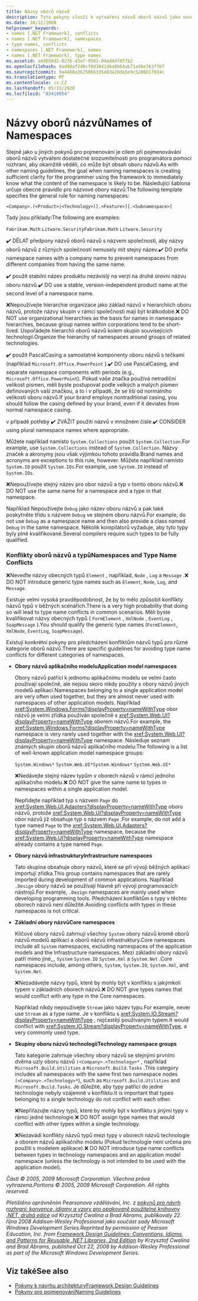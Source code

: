 ```yaml
---
title: Názvy oborů názvů
description: Tyto pokyny slouží k vytváření názvů oborů názvů jako součást pokynů pro navrhování knihoven, které rozšíří a komunikují s knihovnami .NET.
ms.date: 10/22/2008
helpviewer_keywords:
- names [.NET Framework], conflicts
- names [.NET Framework], namespaces
- type names, conflicts
- namespaces [.NET Framework], names
- names [.NET Framework], type names
ms.assetid: a49058d2-0276-43a7-9502-04adddf857b2
ms.openlocfilehash: 0ad98af240cf8d1041d6a8b64ab71a56e763f76f
ms.sourcegitcommit: 9a4488a3625866335e83a20da5e9c5286b1f034c
ms.translationtype: MT
ms.contentlocale: cs-CZ
ms.lasthandoff: 05/15/2020
ms.locfileid: "83419054"
---
```

# <a name="names-of-namespaces"></a><span data-ttu-id="ea183-103">Názvy oborů názvů</span><span class="sxs-lookup"><span data-stu-id="ea183-103">Names of Namespaces</span></span>
<span data-ttu-id="ea183-104">Stejně jako u jiných pokynů pro pojmenování je cílem při pojmenovávání oborů názvů vytváření dostatečné srozumitelnosti pro programátora pomocí rozhraní, aby okamžitě věděli, co může být obsah oboru názvů.</span><span class="sxs-lookup"><span data-stu-id="ea183-104">As with other naming guidelines, the goal when naming namespaces is creating sufficient clarity for the programmer using the framework to immediately know what the content of the namespace is likely to be.</span></span> <span data-ttu-id="ea183-105">Následující šablona určuje obecné pravidlo pro názvové obory názvů:</span><span class="sxs-lookup"><span data-stu-id="ea183-105">The following template specifies the general rule for naming namespaces:</span></span>

 `<Company>.(<Product>|<Technology>)[.<Feature>][.<Subnamespace>]`

 <span data-ttu-id="ea183-106">Tady jsou příklady:</span><span class="sxs-lookup"><span data-stu-id="ea183-106">The following are examples:</span></span>

 <span data-ttu-id="ea183-107">`Fabrikam.Math` `Litware.Security`</span><span class="sxs-lookup"><span data-stu-id="ea183-107">`Fabrikam.Math` `Litware.Security`</span></span>

 <span data-ttu-id="ea183-108">✔️ DĚLAT předpony názvů oborů názvů s názvem společnosti, aby názvy oborů názvů z různých společností nemusely mít stejný název.</span><span class="sxs-lookup"><span data-stu-id="ea183-108">✔️ DO prefix namespace names with a company name to prevent namespaces from different companies from having the same name.</span></span>

 <span data-ttu-id="ea183-109">✔️ použít stabilní název produktu nezávislý na verzi na druhé úrovni názvu oboru názvů.</span><span class="sxs-lookup"><span data-stu-id="ea183-109">✔️ DO use a stable, version-independent product name at the second level of a namespace name.</span></span>

 <span data-ttu-id="ea183-110">❌Nepoužívejte hierarchie organizace jako základ názvů v hierarchiích oboru názvů, protože názvy skupin v rámci společnosti mají být krátkodobé.</span><span class="sxs-lookup"><span data-stu-id="ea183-110">❌ DO NOT use organizational hierarchies as the basis for names in namespace hierarchies, because group names within corporations tend to be short-lived.</span></span> <span data-ttu-id="ea183-111">Uspořádejte hierarchii oborů názvů kolem skupin souvisejících technologií.</span><span class="sxs-lookup"><span data-stu-id="ea183-111">Organize the hierarchy of namespaces around groups of related technologies.</span></span>

 <span data-ttu-id="ea183-112">✔️ použít PascalCasing a samostatné komponenty oboru názvů s tečkami (například `Microsoft.Office.PowerPoint` ).</span><span class="sxs-lookup"><span data-stu-id="ea183-112">✔️ DO use PascalCasing, and separate namespace components with periods (e.g., `Microsoft.Office.PowerPoint`).</span></span> <span data-ttu-id="ea183-113">Pokud vaše značka používá netradiční velikost písmen, měli byste postupovat podle velkých a malých písmen definovaných vaší značkou, a to i v případě, že se liší od normálního velikosti oboru názvů.</span><span class="sxs-lookup"><span data-stu-id="ea183-113">If your brand employs nontraditional casing, you should follow the casing defined by your brand, even if it deviates from normal namespace casing.</span></span>

 <span data-ttu-id="ea183-114">v případě potřeby ✔️ ZVÁŽIT použití názvů v množném čísle.</span><span class="sxs-lookup"><span data-stu-id="ea183-114">✔️ CONSIDER using plural namespace names where appropriate.</span></span>

 <span data-ttu-id="ea183-115">Můžete například namísto `System.Collections` použít `System.Collection`.</span><span class="sxs-lookup"><span data-stu-id="ea183-115">For example, use `System.Collections` instead of `System.Collection`.</span></span> <span data-ttu-id="ea183-116">Názvy značek a akronymy jsou však výjimkou tohoto pravidla.</span><span class="sxs-lookup"><span data-stu-id="ea183-116">Brand names and acronyms are exceptions to this rule, however.</span></span> <span data-ttu-id="ea183-117">Můžete například namísto `System.IO` použít `System.IOs`.</span><span class="sxs-lookup"><span data-stu-id="ea183-117">For example, use `System.IO` instead of `System.IOs`.</span></span>

 <span data-ttu-id="ea183-118">❌Nepoužívejte stejný název pro obor názvů a typ v tomto oboru názvů.</span><span class="sxs-lookup"><span data-stu-id="ea183-118">❌ DO NOT use the same name for a namespace and a type in that namespace.</span></span>

 <span data-ttu-id="ea183-119">Například Nepoužívejte `Debug` jako název oboru názvů a pak také poskytněte třídu s názvem `Debug` ve stejném oboru názvů.</span><span class="sxs-lookup"><span data-stu-id="ea183-119">For example, do not use `Debug` as a namespace name and then also provide a class named `Debug` in the same namespace.</span></span> <span data-ttu-id="ea183-120">Několik kompilátorů vyžaduje, aby tyto typy byly plně kvalifikované.</span><span class="sxs-lookup"><span data-stu-id="ea183-120">Several compilers require such types to be fully qualified.</span></span>

### <a name="namespaces-and-type-name-conflicts"></a><span data-ttu-id="ea183-121">Konflikty oborů názvů a typů</span><span class="sxs-lookup"><span data-stu-id="ea183-121">Namespaces and Type Name Conflicts</span></span>
 <span data-ttu-id="ea183-122">❌Neveďte názvy obecných typů `Element` , například, `Node` , `Log` a `Message` .</span><span class="sxs-lookup"><span data-stu-id="ea183-122">❌ DO NOT introduce generic type names such as `Element`, `Node`, `Log`, and `Message`.</span></span>

 <span data-ttu-id="ea183-123">Existuje velmi vysoká pravděpodobnost, že by to mělo způsobit konflikty názvů typů v běžných scénářích.</span><span class="sxs-lookup"><span data-stu-id="ea183-123">There is a very high probability that doing so will lead to type name conflicts in common scenarios.</span></span> <span data-ttu-id="ea183-124">Měli byste kvalifikovat názvy obecných typů ( `FormElement` , `XmlNode` , `EventLog` , `SoapMessage` ).</span><span class="sxs-lookup"><span data-stu-id="ea183-124">You should qualify the generic type names (`FormElement`, `XmlNode`, `EventLog`, `SoapMessage`).</span></span>

 <span data-ttu-id="ea183-125">Existují konkrétní pokyny pro předcházení konfliktům názvů typů pro různé kategorie oborů názvů.</span><span class="sxs-lookup"><span data-stu-id="ea183-125">There are specific guidelines for avoiding type name conflicts for different categories of namespaces.</span></span>

- <span data-ttu-id="ea183-126">**Obory názvů aplikačního modelu**</span><span class="sxs-lookup"><span data-stu-id="ea183-126">**Application model namespaces**</span></span>

     <span data-ttu-id="ea183-127">Obory názvů patřící k jednomu aplikačnímu modelu se velmi často používají společně, ale nejsou skoro nikdy použity s obory názvů jiných modelů aplikací.</span><span class="sxs-lookup"><span data-stu-id="ea183-127">Namespaces belonging to a single application model are very often used together, but they are almost never used with namespaces of other application models.</span></span> <span data-ttu-id="ea183-128">Například <xref:System.Windows.Forms?displayProperty=nameWithType> obor názvů je velmi zřídka používán společně s <xref:System.Web.UI?displayProperty=nameWithType> oborem názvů.</span><span class="sxs-lookup"><span data-stu-id="ea183-128">For example, the <xref:System.Windows.Forms?displayProperty=nameWithType> namespace is very rarely used together with the <xref:System.Web.UI?displayProperty=nameWithType> namespace.</span></span> <span data-ttu-id="ea183-129">Následuje seznam známých skupin oborů názvů aplikačního modelu:</span><span class="sxs-lookup"><span data-stu-id="ea183-129">The following is a list of well-known application model namespace groups:</span></span>

     <span data-ttu-id="ea183-130">`System.Windows*` `System.Web.UI*`</span><span class="sxs-lookup"><span data-stu-id="ea183-130">`System.Windows*` `System.Web.UI*`</span></span>

     <span data-ttu-id="ea183-131">❌Nedávejte stejný název typům v oborech názvů v rámci jednoho aplikačního modelu.</span><span class="sxs-lookup"><span data-stu-id="ea183-131">❌ DO NOT give the same name to types in namespaces within a single application model.</span></span>

     <span data-ttu-id="ea183-132">Nepřidejte například typ s názvem `Page` do <xref:System.Web.UI.Adapters?displayProperty=nameWithType> oboru názvů, protože <xref:System.Web.UI?displayProperty=nameWithType> obor názvů již obsahuje typ s názvem `Page` .</span><span class="sxs-lookup"><span data-stu-id="ea183-132">For example, do not add a type named `Page` to the <xref:System.Web.UI.Adapters?displayProperty=nameWithType> namespace, because the <xref:System.Web.UI?displayProperty=nameWithType> namespace already contains a type named `Page`.</span></span>

- <span data-ttu-id="ea183-133">**Obory názvů infrastruktury**</span><span class="sxs-lookup"><span data-stu-id="ea183-133">**Infrastructure namespaces**</span></span>

     <span data-ttu-id="ea183-134">Tato skupina obsahuje obory názvů, které se při vývoji běžných aplikací importují zřídka.</span><span class="sxs-lookup"><span data-stu-id="ea183-134">This group contains namespaces that are rarely imported during development of common applications.</span></span> <span data-ttu-id="ea183-135">Například `.Design` obory názvů se používají hlavně při vývoji programovacích nástrojů.</span><span class="sxs-lookup"><span data-stu-id="ea183-135">For example, `.Design` namespaces are mainly used when developing programming tools.</span></span> <span data-ttu-id="ea183-136">Předcházení konfliktům s typy v těchto oborech názvů není důležité.</span><span class="sxs-lookup"><span data-stu-id="ea183-136">Avoiding conflicts with types in these namespaces is not critical.</span></span>

- <span data-ttu-id="ea183-137">**Základní obory názvů**</span><span class="sxs-lookup"><span data-stu-id="ea183-137">**Core namespaces**</span></span>

     <span data-ttu-id="ea183-138">Klíčové obory názvů zahrnují všechny `System` obory názvů kromě oborů názvů modelů aplikací a oborů názvů infrastruktury.</span><span class="sxs-lookup"><span data-stu-id="ea183-138">Core namespaces include all `System` namespaces, excluding namespaces of the application models and the Infrastructure namespaces.</span></span> <span data-ttu-id="ea183-139">Mezi základní obory názvů patří mimo jiné,,, `System` `System.IO` `System.Xml` a `System.Net` .</span><span class="sxs-lookup"><span data-stu-id="ea183-139">Core namespaces include, among others, `System`, `System.IO`, `System.Xml`, and `System.Net`.</span></span>

     <span data-ttu-id="ea183-140">❌Nezadávejte názvy typů, které by mohly být v konfliktu s jakýmkoli typem v základních oborech názvů.</span><span class="sxs-lookup"><span data-stu-id="ea183-140">❌ DO NOT give types names that would conflict with any type in the Core namespaces.</span></span>

     <span data-ttu-id="ea183-141">Například nikdy nepoužívejte `Stream` jako název typu.</span><span class="sxs-lookup"><span data-stu-id="ea183-141">For example, never use `Stream` as a type name.</span></span> <span data-ttu-id="ea183-142">Je v konfliktu s <xref:System.IO.Stream?displayProperty=nameWithType> , nejčastěji používaným typem.</span><span class="sxs-lookup"><span data-stu-id="ea183-142">It would conflict with <xref:System.IO.Stream?displayProperty=nameWithType>, a very commonly used type.</span></span>

- <span data-ttu-id="ea183-143">**Skupiny oboru názvů technologií**</span><span class="sxs-lookup"><span data-stu-id="ea183-143">**Technology namespace groups**</span></span>

     <span data-ttu-id="ea183-144">Tato kategorie zahrnuje všechny obory názvů se stejnými prvními dvěma uzly oboru názvů `(<Company>.<Technology>*` , například `Microsoft.Build.Utilities` a `Microsoft.Build.Tasks` .</span><span class="sxs-lookup"><span data-stu-id="ea183-144">This category includes all namespaces with the same first two namespace nodes `(<Company>.<Technology>*`), such as `Microsoft.Build.Utilities` and `Microsoft.Build.Tasks`.</span></span> <span data-ttu-id="ea183-145">Je důležité, aby typy patřící do jedné technologie nebyly vzájemně v konfliktu.</span><span class="sxs-lookup"><span data-stu-id="ea183-145">It is important that types belonging to a single technology do not conflict with each other.</span></span>

     <span data-ttu-id="ea183-146">❌Nepřiřazujte názvy typů, které by mohly být v konfliktu s jinými typy v rámci jedné technologie.</span><span class="sxs-lookup"><span data-stu-id="ea183-146">❌ DO NOT assign type names that would conflict with other types within a single technology.</span></span>

     <span data-ttu-id="ea183-147">❌Nezavádí konflikty názvů typů mezi typy v oborech názvů technologie a oborem názvů aplikačního modelu (Pokud technologie není určena pro použití s modelem aplikace).</span><span class="sxs-lookup"><span data-stu-id="ea183-147">❌ DO NOT introduce type name conflicts between types in technology namespaces and an application model namespace (unless the technology is not intended to be used with the application model).</span></span>

 <span data-ttu-id="ea183-148">*Části © 2005, 2009 Microsoft Corporation. Všechna práva vyhrazena.*</span><span class="sxs-lookup"><span data-stu-id="ea183-148">*Portions © 2005, 2009 Microsoft Corporation. All rights reserved.*</span></span>

 <span data-ttu-id="ea183-149">*Přetištěno oprávněním Pearsonova vzdělávání, Inc. z [pokynů pro návrh rozhraní: konvence, idiomy a vzory pro opakovaně použitelné knihovny .NET, druhá edice](https://www.informit.com/store/framework-design-guidelines-conventions-idioms-and-9780321545619) od Krzysztof Cwalina a Brad Abrams, publikovaly 22. října 2008 Addison-Wesley Professional jako součást sady Microsoft Windows Development Series.*</span><span class="sxs-lookup"><span data-stu-id="ea183-149">*Reprinted by permission of Pearson Education, Inc. from [Framework Design Guidelines: Conventions, Idioms, and Patterns for Reusable .NET Libraries, 2nd Edition](https://www.informit.com/store/framework-design-guidelines-conventions-idioms-and-9780321545619) by Krzysztof Cwalina and Brad Abrams, published Oct 22, 2008 by Addison-Wesley Professional as part of the Microsoft Windows Development Series.*</span></span>

## <a name="see-also"></a><span data-ttu-id="ea183-150">Viz také</span><span class="sxs-lookup"><span data-stu-id="ea183-150">See also</span></span>

- [<span data-ttu-id="ea183-151">Pokyny k návrhu architektury</span><span class="sxs-lookup"><span data-stu-id="ea183-151">Framework Design Guidelines</span></span>](../../../docs/standard/design-guidelines/index.md)
- [<span data-ttu-id="ea183-152">Pokyny pro pojmenování</span><span class="sxs-lookup"><span data-stu-id="ea183-152">Naming Guidelines</span></span>](../../../docs/standard/design-guidelines/naming-guidelines.md)
